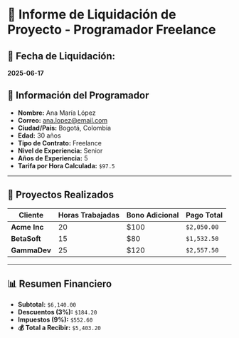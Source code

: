 
# 🧾 Informe de Liquidación de Proyecto - Programador Freelance

## 📅 Fecha de Liquidación:
**2025-06-17**

## 👤 Información del Programador
- **Nombre:** Ana María López
- **Correo:** ana.lopez@email.com
- **Ciudad/Pais:** Bogotá, Colombia
- **Edad:** 30 años
- **Tipo de Contrato:** Freelance
- **Nivel de Experiencia:** Senior
- **Años de Experiencia:** 5
- **Tarifa por Hora Calculada:** `$97.5`

---

## 💼 Proyectos Realizados

| Cliente     | Horas Trabajadas | Bono Adicional | Pago Total        |
|-------------|------------------|----------------|-------------------|
| **Acme Inc**    | 20               | $100           | `$2,050.00`       |
| **BetaSoft**    | 15               | $80            | `$1,532.50`       |
| **GammaDev**    | 25               | $120           | `$2,557.50`       |

---

## 📊 Resumen Financiero

- **Subtotal:** `$6,140.00`
- **Descuentos (3%):** `$184.20`
- **Impuestos (9%):** `$552.60`
- **💰 Total a Recibir:** `$5,403.20`
